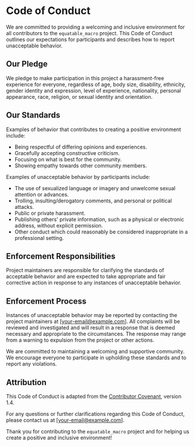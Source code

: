 # Code of Conduct

We are committed to providing a welcoming and inclusive environment for all contributors to the `equatable_macro` project. This Code of Conduct outlines our expectations for participants and describes how to report unacceptable behavior.

## Our Pledge

We pledge to make participation in this project a harassment-free experience for everyone, regardless of age, body size, disability, ethnicity, gender identity and expression, level of experience, nationality, personal appearance, race, religion, or sexual identity and orientation.

## Our Standards

Examples of behavior that contributes to creating a positive environment include:

- Being respectful of differing opinions and experiences.
- Gracefully accepting constructive criticism.
- Focusing on what is best for the community.
- Showing empathy towards other community members.

Examples of unacceptable behavior by participants include:

- The use of sexualized language or imagery and unwelcome sexual attention or advances.
- Trolling, insulting/derogatory comments, and personal or political attacks.
- Public or private harassment.
- Publishing others' private information, such as a physical or electronic address, without explicit permission.
- Other conduct which could reasonably be considered inappropriate in a professional setting.

## Enforcement Responsibilities

Project maintainers are responsible for clarifying the standards of acceptable behavior and are expected to take appropriate and fair corrective action in response to any instances of unacceptable behavior.

## Enforcement Process

Instances of unacceptable behavior may be reported by contacting the project maintainers at [your-email@example.com]. All complaints will be reviewed and investigated and will result in a response that is deemed necessary and appropriate to the circumstances. The response may range from a warning to expulsion from the project or other actions.

We are committed to maintaining a welcoming and supportive community. We encourage everyone to participate in upholding these standards and to report any violations.

## Attribution

This Code of Conduct is adapted from the [Contributor Covenant](https://www.contributor-covenant.org/), version 1.4.

For any questions or further clarifications regarding this Code of Conduct, please contact us at [your-email@example.com].

Thank you for contributing to the `equatable_macro` project and for helping us create a positive and inclusive environment!
